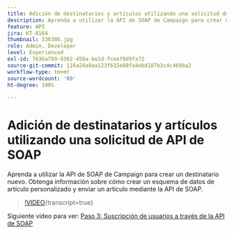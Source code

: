 ```yaml
---
title: Adición de destinatarios y artículos utilizando una solicitud de API de SOAP
description: Aprenda a utilizar la API de SOAP de Campaign para crear un destinatario nuevo. Obtenga información sobre cómo crear un esquema de datos de artículo personalizado y enviar un artículo mediante la API de SOAP.
feature: API
jira: KT-8164
thumbnail: 336386.jpg
role: Admin, Developer
level: Experienced
exl-id: 7636a799-0302-458a-be1d-fceef0d9fa72
source-git-commit: 116a24a8aa123f615e08fa4ebd187b3c4c460ba2
workflow-type: tm+mt
source-wordcount: '89'
ht-degree: 100%

---
```


# Adición de destinatarios y artículos utilizando una solicitud de API de SOAP

Aprenda a utilizar la API de SOAP de Campaign para crear un destinatario nuevo. Obtenga información sobre cómo crear un esquema de datos de artículo personalizado y enviar un artículo mediante la API de SOAP.

>[!VIDEO](https://video.tv.adobe.com/v/336386?quality=12&learn=on){transcript=true}

Siguiente vídeo para ver: [Paso 3: Suscripción de usuarios a través de la API de SOAP](/help/tutorial-use-soap-apis/subscribe-users-via-soap-api.md)